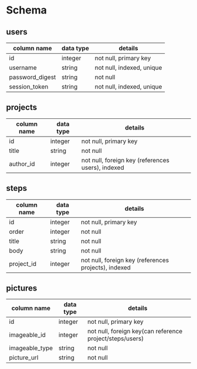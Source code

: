 # Schema

## users
column name     | data type | details
----------------|-----------|-----------------------
id              | integer   | not null, primary key
username        | string    | not null, indexed, unique
password_digest | string    | not null
session_token   | string    | not null, indexed, unique

## projects
column name | data type | details
------------|-----------|-----------------------
id          | integer   | not null, primary key
title       | string    | not null
author_id   | integer   | not null, foreign key (references users), indexed

## steps
column name | data type | details
------------|-----------|-----------------------
id          | integer   | not null, primary key
order       | integer   | not null
title       | string    | not null
body        | string    | not null
project_id  | integer   | not null, foreign key (references projects), indexed

## pictures 
column name    | data type | details
---------------|-----------|-----------------------
id             | integer   | not null, primary key
imageable_id   | integer   | not null, foreign key(can reference project/steps/users)
imageable_type | string    | not null
picture_url      | string    | not null

